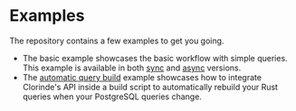 # Examples
The repository contains a few examples to get you going.

* The basic example showcases the basic workflow with simple queries. This example is available in both [sync](https://github.com/halcyonnouveau/clorinde/tree/main/examples/basic_sync) and [async](https://github.com/halcyonnouveau/clorinde/tree/main/examples/basic_async) versions.
* The [automatic query build](https://github.com/halcyonnouveau/clorinde/tree/main/examples/auto_build) example showcases how to integrate Clorinde's API inside a build script to automatically rebuild your Rust queries when your PostgreSQL queries change.
